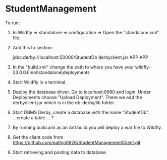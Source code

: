 # StudentManagement

To run:

1. In Wildfly => standalone => configuration => Open the "standalone.xml" file.
2. Add this to <datasources> section:

    <datasource jndi-name="java:/StudentDb" pool-name="StudentDb"
                             enabled="true" use-java-context="true">
     <connection-url>jdbc:derby://localhost:50000/StudentDb </connection-url>
      <driver>derbyclient.jar</driver>
      <security>
           <user-name>APP</user-name>
           <password>APP</password>
       </security>
   </datasource>
   
3. In the "build.xml" change the path to where you have your wildfly-23.0.0.Final\standalone\deployments
4. Start Wildfly in a terminal.
5. Deploy the database driver. Go to localhost:9990 and login. Under Deployments choose "Upload Deployment". 
   There we add the derbyclient.jar which is in the db-derby/lib folder.
6. Start DBMS Derby, create a database with the name "StudentDb".
...create a table.... ?
7. By running build.xml as an Ant build you will deploy a war file to Wildfly.
8. Get the client code from https://github.com/pathjo0826/StudentManagementClient.git
9. Start retrieving and posting data to database.
